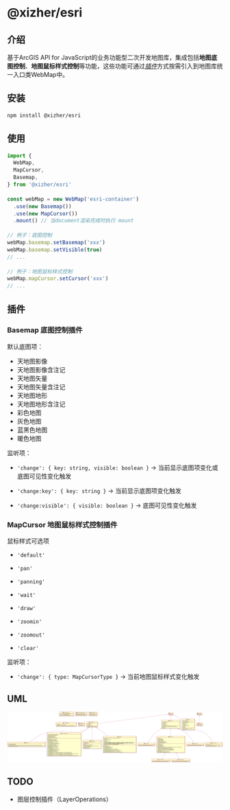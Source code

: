 # @xizher/esri

## 介绍

基于ArcGIS API for JavaScript的业务功能型二次开发地图库，集成包括**地图底图控制**、**地图鼠标样式控制**等功能，这些功能可通过<u>*插件*</u>方式按需引入到地图库统一入口类WebMap中。

## 安装

```bash
npm install @xizher/esri
```

## 使用

```javascript
import {
  WebMap,
  MapCursor,
  Basemap,
} from '@xizher/esri'

const webMap = new WebMap('esri-container')
  .use(new Basemap())
  .use(new MapCursor())
  .mount() // 当document渲染完成时执行 mount

// 例子：底图控制
webMap.basemap.setBasemap('xxx')
webMap.basemap.setVisible(true)
// ...

// 例子：地图鼠标样式控制
webMap.mapCursor.setCursor('xxx')
// ...
```

## 插件

### Basemap 底图控制插件

默认底图项：

- 天地图影像
- 天地图影像含注记
- 天地图矢量
- 天地图矢量含注记
- 天地图地形
- 天地图地形含注记
- 彩色地图
- 灰色地图
- 蓝黑色地图
- 暖色地图

监听项：

-  `'change': { key: string, visible: boolean }` → 当前显示底图项变化或底图可见性变化触发

-  `'change:key': { key: string }` → 当前显示底图项变化触发

-  `'change:visible': { visible: boolean }` → 底图可见性变化触发

### MapCursor 地图鼠标样式控制插件

鼠标样式可选项

- `'default'`

- `'pan'`

- `'panning'`

- `'wait'`

- `'draw'`

- `'zoomin'`

- `'zoomout'`

- `'clear'`

监听项：

-  `'change': { type: MapCursorType }` → 当前地图鼠标样式变化触发

## UML

![基于业务功能型的地图API二次开发UML](tsuml.svg)

## TODO

- 图层控制插件（LayerOperations）